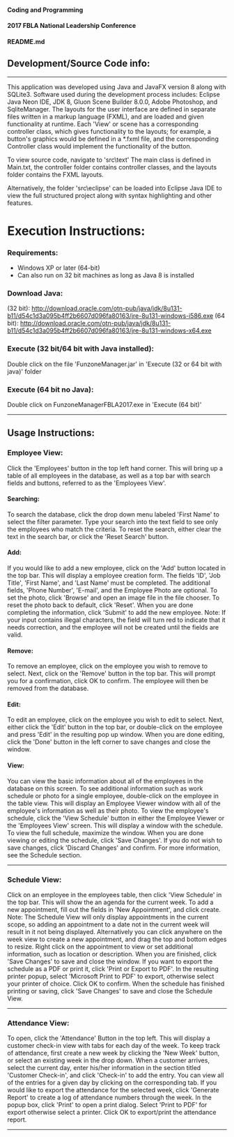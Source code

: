 #### Coding and Programming 
#### 2017 FBLA National Leadership Conference

#### README.md

## Development/Source Code info:
------------------------------------------------------------------------------------------------------------------------
This application was developed using Java and JavaFX version 8 along with SQLite3. Software used during the development process includes: Eclipse Java Neon IDE, JDK 8, Gluon Scene Builder 8.0.0, Adobe Photoshop, and SqliteManager. The layouts for the user interface are defined in separate files written in a markup language (FXML), and are loaded and given functionality at runtime. Each 'View' or scene has a corresponding controller class, which gives functionality to the layouts; for example, a button's graphics would be defined in a *.fxml file, and the corresponding Controller class would implement the functionality of the button. 

To view source code, navigate to 'src\text' The main class is defined in Main.txt, the controller folder contains controller classes, and the layouts folder contains the FXML layouts. 

Alternatively, the folder 'src\eclipse' can be loaded into Eclipse Java IDE to view the full structured project along with syntax highlighting and other features. 

# Execution Instructions:

### Requirements:
- Windows XP or later (64-bit)
- Can also run on 32 bit machines as long as Java 8 is installed 

### Download Java: 
(32 bit): http://download.oracle.com/otn-pub/java/jdk/8u131-b11/d54c1d3a095b4ff2b6607d096fa80163/jre-8u131-windows-i586.exe
(64 bit): http://download.oracle.com/otn-pub/java/jdk/8u131-b11/d54c1d3a095b4ff2b6607d096fa80163/jre-8u131-windows-x64.exe


### Execute (32 bit/64 bit with Java installed): 
Double click on the file 'FunzoneManager.jar' in 'Execute (32 or 64 bit with java)' folder

### Execute (64 bit no Java): 
Double click on FunzoneManagerFBLA2017.exe in 'Execute (64 bit)'

------------------------------------------------------------------------------------------------------------------------

Usage Instructions:
------------------------------------------------------------------------------------------------------------------------
### Employee View:
Click the 'Employees' button in the top left hand corner. This will bring up a table of all employees in the database, as well as a top bar with search fields and buttons, referred to as the 'Employees View'. 

#### Searching: 
To search the database, click the drop down menu labeled 'First Name' to select the filter parameter. Type your search into the text field to see only the employees who match the criteria. To reset the search, either clear the text in the search bar, or click the 'Reset Search' button. 

#### Add:
If you would like to add a new employee, click on the 'Add' button located in the top bar. This will display a employee creation form. The fields 'ID', 'Job Title', 'First Name', and 'Last Name' must be completed. The additional fields, 'Phone Number', 'E-mail', and the Employee Photo are optional. To set the photo, click 'Browse' and open an image file in the file chooser. To reset the photo back to default, click 'Reset'. When you are done completing the information, click 'Submit' to add the new employee. Note: If your input contains illegal characters, the field will turn red to indicate that it needs correction, and the employee will not be created until the fields are valid.  

#### Remove:
To remove an employee, click on the employee you wish to remove to select. Next, click on the 'Remove' button in the top bar. This will prompt you for a confirmation, click OK to confirm. The employee will then be removed from the database.

#### Edit: 
To edit an employee, click on the employee you wish to edit to select. Next, either click the 'Edit' button in the top bar, or double-click on the employee and press 'Edit' in the resulting pop up window.  When you are done editing, click the 'Done' button in the left corner to save changes and close the window.  

#### View: 
You can view the basic information about all of the employees in the database on this screen. To see additional information such as work schedule or photo for a single employee, double-click on the employee in the table view. This will display an Employee Viewer window with all of the employee's information as well as their photo. To view the employee's schedule, click the 'View Schedule' button in either the Employee Viewer or the 'Employees View' screen. This will display a window with the schedule. To view the full schedule, maximize the window. When you are done viewing or editing the schedule, click 'Save Changes'. If you do not wish to save changes, click 'Discard Changes' and confirm. For more information, see the Schedule section.

-------------------------------------------------------------------------------------------------------------------
### Schedule View: 
Click on an employee in the employees table, then click 'View Schedule' in the top bar. This will show the an agenda for the current week. To add a new appointment, fill out the fields in 'New Appointment', and click create. Note: The Schedule View will only display appointments in the current scope, so adding an appointment to a date not in the current week will result in it not being displayed. Alternatively you can click anywhere on the week view to create a new appointment, and drag the top and bottom edges to resize. Right click on the appointment to view or set additional information, such as location or description. When you are finished, click 'Save Changes' to save and close the window. If you want to export the schedule as a PDF or print it, click 'Print or Export to PDF'. In the resulting printer popup, select 'Microsoft Print to PDF' to export, otherwise select your printer of choice. Click OK to confirm. When the schedule has finished printing or saving, click 'Save Changes' to save and close the Schedule View.
 
 
------------------------------------------------------------------------------------------------------------------------

### Attendance View: 
To open, click the 'Attendance' Button in the top left. This will display a customer check-in view with tabs for each day of the week. To keep track of attendance, first create a new week by clicking the 'New Week' button, or select an existing week in the drop down. When a customer arrives, select the current day, enter his/her information in the section titled 'Customer Check-in', and click 'Check-in' to add the entry. You can view all of the entries for a given day by clicking on the corresponding tab. If you would like to export the attendance for the selected week, click 'Generate Report' to create a log of attendance numbers through the week. In the popup box, click 'Print' to open a print dialog. Select 'Print to PDF' for export otherwise select a printer. Click OK to export/print the attendance report. 

------------------------------------------------------------------------------------------------------------------------
